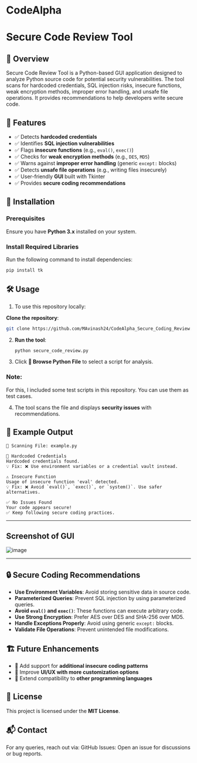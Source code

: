 # CodeAlpha

# Secure Code Review Tool

## 📌 Overview
Secure Code Review Tool is a Python-based GUI application designed to analyze Python source code for potential security vulnerabilities. The tool scans for hardcoded credentials, SQL injection risks, insecure functions, weak encryption methods, improper error handling, and unsafe file operations. It provides recommendations to help developers write secure code.

## 🚀 Features
- ✅ Detects **hardcoded credentials**
- ✅ Identifies **SQL injection vulnerabilities**
- ✅ Flags **insecure functions** (e.g., `eval()`, `exec()`)
- ✅ Checks for **weak encryption methods** (e.g., `DES`, `MD5`)
- ✅ Warns against **improper error handling** (generic `except:` blocks)
- ✅ Detects **unsafe file operations** (e.g., writing files insecurely)
- ✅ User-friendly **GUI** built with Tkinter
- ✅ Provides **secure coding recommendations**

## 📂 Installation
### Prerequisites
Ensure you have **Python 3.x** installed on your system.

### Install Required Libraries
Run the following command to install dependencies:
```sh
pip install tk
```

## 🛠 Usage
1. To use this repository locally:

**Clone the repository**:
  ```sh
  git clone https://github.com/MAvinash24/CodeAlpha_Secure_Coding_Review.git
  ```

2. **Run the tool**:
   ```sh
   python secure_code_review.py
   ```
3. Click **📂 Browse Python File** to select a script for analysis.

### Note:
For this, I included some test scripts in this repository. You can use them as test cases.

4. The tool scans the file and displays **security issues** with recommendations.

## 📜 Example Output
```
📂 Scanning File: example.py

🚨 Hardcoded Credentials
Hardcoded credentials found.
💡 Fix: ❌ Use environment variables or a credential vault instead.

⚠️ Insecure Function
Usage of insecure function 'eval' detected.
💡 Fix: ❌ Avoid `eval()`, `exec()`, or `system()`. Use safer alternatives.

✅ No Issues Found
Your code appears secure!
✅ Keep following secure coding practices.
```
---

## Screenshot of GUI

![image](https://github.com/user-attachments/assets/51aa3f53-02b7-4e55-98a3-723d0d4d08ab)

---

## 🔒 Secure Coding Recommendations
- **Use Environment Variables**: Avoid storing sensitive data in source code.
- **Parameterized Queries**: Prevent SQL injection by using parameterized queries.
- **Avoid `eval()` and `exec()`**: These functions can execute arbitrary code.
- **Use Strong Encryption**: Prefer AES over DES and SHA-256 over MD5.
- **Handle Exceptions Properly**: Avoid using generic `except:` blocks.
- **Validate File Operations**: Prevent unintended file modifications.

## 🏗 Future Enhancements
- 🔹 Add support for **additional insecure coding patterns**
- 🔹 Improve **UI/UX with more customization options**
- 🔹 Extend compatibility to **other programming languages**

## 📜 License
This project is licensed under the **MIT License**.

## 📬 Contact
For any queries, reach out via:
GitHub Issues: Open an issue for discussions or bug reports.
